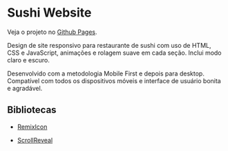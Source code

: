 # Sushi Website

Veja o projeto no [Github Pages](https://natanaelsc.github.io/sushi).

Design de site responsivo para restaurante de sushi com uso de HTML, CSS e JavaScript, animações e rolagem suave em cada seção. Inclui modo claro e escuro.

Desenvolvido com a metodologia Mobile First e depois para desktop. Compatível com todos os dispositivos móveis e interface de usuário bonita e agradável.

## Bibliotecas

- [RemixIcon](https://remixicon.com)

- [ScrollReveal](https://scrollrevealjs.org)
